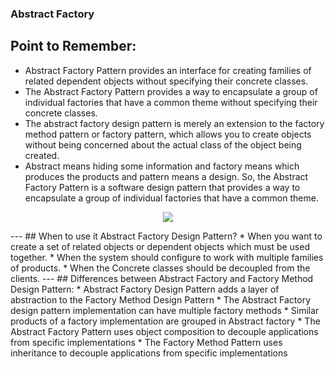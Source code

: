 ### Abstract Factory

## Point to Remember:
* Abstract Factory Pattern provides an interface for creating families of related dependent objects without specifying their concrete classes.
* The Abstract Factory Pattern provides a way to encapsulate a group of individual factories that have a common theme without specifying their concrete classes.
* The abstract factory design pattern is merely an extension to the factory method pattern or factory pattern, which allows you to create objects without being concerned about the actual class of the object being created.
* Abstract means hiding some information and factory means which produces the products and pattern means a design. So, the Abstract Factory Pattern is a software design pattern that provides a way to encapsulate a group of individual factories that have a common theme. 

<p align="center">
  <img src="https://dotnettutorials.net/wp-content/uploads/2018/11/c-users-pranaya-pictures-abstract-factory-design-1024x614.png" />
</p>
---
## When to use it Abstract Factory Design Pattern?
* When you want to create a set of related objects or dependent objects which must be used together.
* When the system should configure to work with multiple families of products.
* When the Concrete classes should be decoupled from the clients.
---
## Differences between Abstract Factory and Factory Method Design Pattern:
* Abstract Factory Design Pattern adds a layer of abstraction to the Factory Method Design Pattern
* The Abstract Factory design pattern implementation can have multiple factory methods
* Similar products of a factory implementation are grouped in Abstract factory
* The Abstract Factory Pattern uses object composition to decouple applications from specific implementations
* The Factory Method Pattern uses inheritance to decouple applications from specific implementations